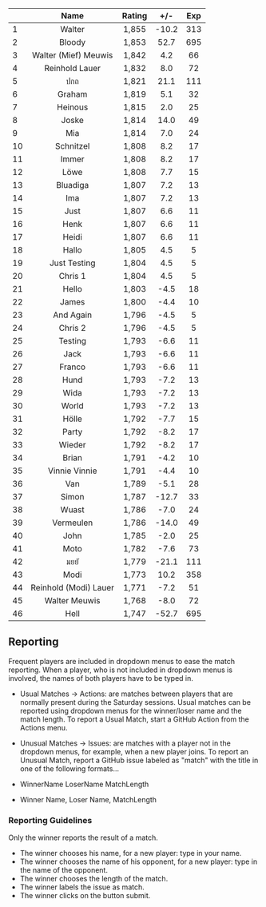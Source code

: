 | |Name|Rating|+/-|Exp|
|-|:--:|:----:|:-:|:-:|
|1|Walter|1,855|-10.2|313|
|2|Bloody|1,853|52.7|695|
|3|Walter (Mief) Meuwis|1,842|4.2|66|
|4|Reinhold Lauer|1,832|8.0|72|
|5|ปกถ|1,821|21.1|111|
|6|Graham|1,819|5.1|32|
|7|Heinous|1,815|2.0|25|
|8|Joske|1,814|14.0|49|
|9|Mia|1,814|7.0|24|
|10|Schnitzel|1,808|8.2|17|
|11|Immer|1,808|8.2|17|
|12|Löwe|1,808|7.7|15|
|13|Bluadiga|1,807|7.2|13|
|14|Ima|1,807|7.2|13|
|15|Just|1,807|6.6|11|
|16|Henk|1,807|6.6|11|
|17|Heidi|1,807|6.6|11|
|18|Hallo|1,805|4.5|5|
|19|Just Testing|1,804|4.5|5|
|20|Chris 1|1,804|4.5|5|
|21|Hello|1,803|-4.5|18|
|22|James|1,800|-4.4|10|
|23|And Again|1,796|-4.5|5|
|24|Chris 2|1,796|-4.5|5|
|25|Testing|1,793|-6.6|11|
|26|Jack|1,793|-6.6|11|
|27|Franco|1,793|-6.6|11|
|28|Hund|1,793|-7.2|13|
|29|Wida|1,793|-7.2|13|
|30|World|1,793|-7.2|13|
|31|Hölle|1,792|-7.7|15|
|32|Party|1,792|-8.2|17|
|33|Wieder|1,792|-8.2|17|
|34|Brian|1,791|-4.2|10|
|35|Vinnie Vinnie|1,791|-4.4|10|
|36|Van|1,789|-5.1|28|
|37|Simon|1,787|-12.7|33|
|38|Wuast|1,786|-7.0|24|
|39|Vermeulen|1,786|-14.0|49|
|40|John|1,785|-2.0|25|
|41|Moto|1,782|-7.6|73|
|42|มยยั|1,779|-21.1|111|
|43|Modi|1,773|10.2|358|
|44|Reinhold (Modi) Lauer|1,771|-7.2|51|
|45|Walter Meuwis|1,768|-8.0|72|
|46|Hell|1,747|-52.7|695|

 

## Reporting

Frequent players are included in dropdown menus to ease the match reporting.
When a player, who is not included in dropdown menus is involved, the names of both players have to be typed in.

- Usual Matches -> Actions:  are matches between players that are normally present during the Saturday sessions.
Usual matches can be reported using dropdown menus for the winner/loser name and the match length.
To report a Usual Match, start a GitHub Action from the Actions menu.
- Unusual Matches -> Issues:  are matches with a player not in the dropdown menus, for example, when a new player joins.
To report an Unusual Match, report a GitHub issue labeled as "match" with the title in one of the following formats...

- WinnerName LoserName MatchLength
- Winner Name, Loser Name, MatchLength

### Reporting Guidelines

Only the winner reports the result of a match.

- The winner chooses his name, for a new player: type in your name.
- The winner chooses the name of his opponent, for a new player: type in the name of the opponent.
- The winner chooses the length of the match.
- The winner labels the issue as match.
- The winner clicks on the button submit.

